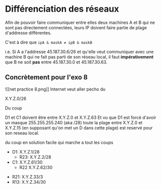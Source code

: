 # Différenciation des réseaux
Afin de pouvoir faire communiquer entre elles deux machines A et B qui ne sont pas directement connectées, leurs IP doivent faire partie de plage d'addresse différentes.

C'est à dire que `ipA & maskA ≠ ipB & maskB`

i.e.
Si A a l'addresse 45.187.30.6/26 et qu'elle veut communiquer avec une machine B qui ne fait pas parti de son réseau local, il faut **impérativement** que B ne soit **pas** entre 45.187.30.0 et 45.187.30.63.

## Concrètement pour l'exo 8
![[net practice 8.png]]
Internet veut aller pecho du 

X.Y.Z.0/26

Du coup

D1 et C1 doivent être entre 
X.Y.Z.0 et X.Y.Z.63
Et vu que D1 est forcé d'avoir un masque 255.255.255.240 (aka /28) toute la plage entre X.Y.Z.0 et  X.Y.Z.15 (en supposant qu'on met un D dans cette plage) est reservé pour son reseau local.

du coup en solution facile qui marche a tout les coups
- D1: X.Y.Z.1/28
	- R23: X.Y.Z.2/28
- C1: X.Y.Z.61/30
	- R22 X.Y.Z.62/30
* R21: X.Y.Z.33/3
* R13: X.Y.Z.34/30